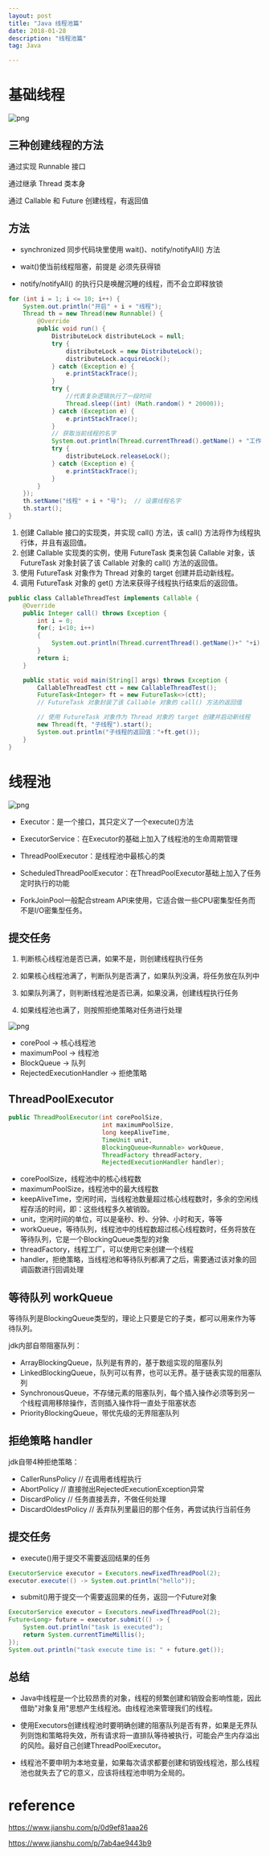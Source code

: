 ```yaml
---
layout: post
title: "Java 线程池篇"
date: 2018-01-28
description: "线程池篇"
tag: Java

---
```


# 基础线程

![png](/images/posts/all/Java线程生命周期.png)

## 三种创建线程的方法

通过实现 Runnable 接口

通过继承 Thread 类本身

通过 Callable 和 Future 创建线程，有返回值

## 方法

- synchronized 同步代码块里使用 wait()、notify/notifyAll() 方法

- wait()使当前线程阻塞，前提是 必须先获得锁

- notify/notifyAll() 的执行只是唤醒沉睡的线程，而不会立即释放锁


```java
for (int i = 1; i <= 10; i++) {
    System.out.println("开启" + i + "线程");
    Thread th = new Thread(new Runnable() {
        @Override
        public void run() {
            DistributeLock distributeLock = null;
            try {
                distributeLock = new DistributeLock();
                distributeLock.acquireLock();
            } catch (Exception e) {
                e.printStackTrace();
            }
            try {
                //代表复杂逻辑执行了一段时间
                Thread.sleep((int) (Math.random() * 20000));
            } catch (Exception e) {
                e.printStackTrace();
            }
            // 获取当前线程的名字
            System.out.println(Thread.currentThread().getName() + "工作结束");
            try {
                distributeLock.releaseLock();
            } catch (Exception e) {
                e.printStackTrace();
            }
        }
    });
    th.setName("线程" + i + "号");  // 设置线程名字
    th.start();
}
```

1. 创建 Callable 接口的实现类，并实现 call() 方法，该 call() 方法将作为线程执行体，并且有返回值。
2. 创建 Callable 实现类的实例，使用 FutureTask 类来包装 Callable 对象，该 FutureTask 对象封装了该 Callable 对象的 call() 方法的返回值。
3. 使用 FutureTask 对象作为 Thread 对象的 target 创建并启动新线程。
4. 调用 FutureTask 对象的 get() 方法来获得子线程执行结束后的返回值。

```java
public class CallableThreadTest implements Callable {
    @Override
    public Integer call() throws Exception {
        int i = 0;
        for(; i<10; i++)
        {
            System.out.println(Thread.currentThread().getName()+" "+i);
        }
        return i;
    }

    public static void main(String[] args) throws Exception {
        CallableThreadTest ctt = new CallableThreadTest();
        FutureTask<Integer> ft = new FutureTask<>(ctt);
        // FutureTask 对象封装了该 Callable 对象的 call() 方法的返回值

        // 使用 FutureTask 对象作为 Thread 对象的 target 创建并启动新线程
        new Thread(ft, "子线程").start();
        System.out.println("子线程的返回值："+ft.get());
    }
}
```


# 线程池

![png](/images/posts/all/Java线程池相关接口与类.png)

- Executor：是一个接口，其只定义了一个execute()方法

- ExecutorService：在Executor的基础上加入了线程池的生命周期管理

- ThreadPoolExecutor：是线程池中最核心的类

- ScheduledThreadPoolExecutor：在ThreadPoolExecutor基础上加入了任务定时执行的功能

- ForkJoinPool一般配合stream API来使用，它适合做一些CPU密集型任务而不是I/O密集型任务。

## 提交任务

1. 判断核心线程池是否已满，如果不是，则创建线程执行任务

2. 如果核心线程池满了，判断队列是否满了，如果队列没满，将任务放在队列中

3. 如果队列满了，则判断线程池是否已满，如果没满，创建线程执行任务

4. 如果线程池也满了，则按照拒绝策略对任务进行处理

![png](/images/posts/all/Java线程池ThreadPoolExecutor的处理流程.png)

- corePool -> 核心线程池
- maximumPool -> 线程池
- BlockQueue -> 队列
- RejectedExecutionHandler -> 拒绝策略

## ThreadPoolExecutor

```java
public ThreadPoolExecutor(int corePoolSize,
                          int maximumPoolSize,
                          long keepAliveTime,
                          TimeUnit unit,
                          BlockingQueue<Runnable> workQueue,
                          ThreadFactory threadFactory,
                          RejectedExecutionHandler handler);
```

- corePoolSize，线程池中的核心线程数
- maximumPoolSize，线程池中的最大线程数
- keepAliveTime，空闲时间，当线程池数量超过核心线程数时，多余的空闲线程存活的时间，即：这些线程多久被销毁。
- unit，空闲时间的单位，可以是毫秒、秒、分钟、小时和天，等等
- workQueue，等待队列，线程池中的线程数超过核心线程数时，任务将放在等待队列，它是一个BlockingQueue类型的对象
- threadFactory，线程工厂，可以使用它来创建一个线程
- handler，拒绝策略，当线程池和等待队列都满了之后，需要通过该对象的回调函数进行回调处理

## 等待队列 workQueue

等待队列是BlockingQueue类型的，理论上只要是它的子类，都可以用来作为等待队列。

jdk内部自带阻塞队列：

- ArrayBlockingQueue，队列是有界的，基于数组实现的阻塞队列
- LinkedBlockingQueue，队列可以有界，也可以无界。基于链表实现的阻塞队列
- SynchronousQueue，不存储元素的阻塞队列，每个插入操作必须等到另一个线程调用移除操作，否则插入操作将一直处于阻塞状态
- PriorityBlockingQueue，带优先级的无界阻塞队列

## 拒绝策略 handler

jdk自带4种拒绝策略：

- CallerRunsPolicy    // 在调用者线程执行
- AbortPolicy         // 直接抛出RejectedExecutionException异常
- DiscardPolicy       // 任务直接丢弃，不做任何处理
- DiscardOldestPolicy // 丢弃队列里最旧的那个任务，再尝试执行当前任务

## 提交任务

- execute()用于提交不需要返回结果的任务

```java
ExecutorService executor = Executors.newFixedThreadPool(2);
executor.execute(() -> System.out.println("hello"));
```

- submit()用于提交一个需要返回果的任务，返回一个Future对象

```java
ExecutorService executor = Executors.newFixedThreadPool(2);
Future<Long> future = executor.submit(() -> {
    System.out.println("task is executed");
    return System.currentTimeMillis();
});
System.out.println("task execute time is: " + future.get());
```

## 总结

- Java中线程是一个比较昂贵的对象，线程的频繁创建和销毁会影响性能，因此借助"对象复用"思想产生线程池。由线程池来管理我们的线程。

- 使用Executors创建线程池时要明确创建的阻塞队列是否有界，如果是无界队列则饱和策略将失效，所有请求将一直排队等待被执行，可能会产生内存溢出的风险。最好自己创建ThreadPoolExecutor。

- 线程池不要申明为本地变量，如果每次请求都要创建和销毁线程池，那么线程池也就失去了它的意义，应该将线程池申明为全局的。



# reference

https://www.jianshu.com/p/0d9ef81aaa26

https://www.jianshu.com/p/7ab4ae9443b9

